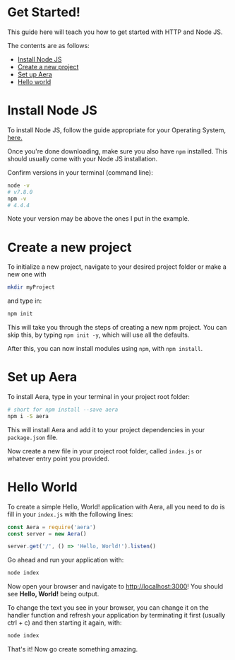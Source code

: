 # Get Started!

This guide here will teach you how to get started with HTTP and Node JS.

The contents are as follows:

  - [Install Node JS](#install-node-js)
  - [Create a new project](#create-a-new-project)
  - [Set up Aera](#set-up-aera)
  - [Hello world](#hello-world)


# Install Node JS

To install Node JS, follow the guide appropriate for your Operating System, [here.](https://nodejs.org/en/download/)

Once you're done downloading, make sure you also have `npm` installed. This should usually come with your Node JS installation.

Confirm versions in your terminal (command line):

```sh
node -v
# v7.8.0
npm -v
# 4.4.4
```

Note your version may be above the ones I put in the example.

# Create a new project

To initialize a new project, navigate to your desired project folder or make a new one with

```sh
mkdir myProject
```

and type in:

```sh
npm init
```

This will take you through the steps of creating a new npm project. You can skip this, by typing `npm init -y`, which will use all the defaults.

After this, you can now install modules using `npm`, with `npm install`.

# Set up Aera

To install Aera, type in your terminal in your project root folder:

```sh
# short for npm install --save aera
npm i -S aera
```

This will install Aera and add it to your project dependencies in your `package.json` file.

Now create a new file in your project root folder, called `index.js` or whatever entry point you provided.

# Hello World

To create a simple Hello, World! application with Aera, all you need to do is fill in your `index.js` with the following lines:

```js
const Aera = require('aera')
const server = new Aera()

server.get('/', () => 'Hello, World!').listen()
```

Go ahead and run your application with:

```sh
node index
```

Now open your browser and navigate to [http://localhost:3000](http://localhost:3000)! You should see **Hello, World!** being output.

To change the text you see in your browser, you can change it on the handler function and refresh your application by terminating it first (usually ctrl + c) and then starting it again, with:

```sh
node index
```

That's it! Now go create something amazing.
